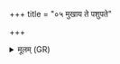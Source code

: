 +++
title = "०५ मुखाय ते पशुपते"

+++
<details><summary>मूलम् (GR)</summary>

मुखाय ते पशुपते  
यानि चक्षूंषि ते भव ।  
त्वचे रूपाय संदृशे  
प्रतीचीनाय ते नमः ॥
</details>